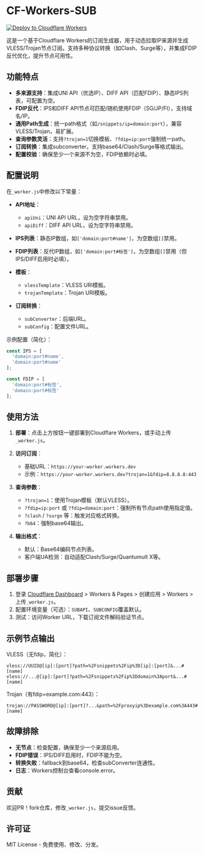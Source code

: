 # CF-Workers-SUB

[![Deploy to Cloudflare Workers](https://deploy.workers.cloudflare.com/button)](https://deploy.workers.cloudflare.com/?url=https://github.com/your-username/cf-workers-sub) 

这是一个基于Cloudflare Workers的订阅生成器，用于动态拉取IP来源并生成VLESS/Trojan节点订阅。支持多种协议转换（如Clash、Surge等），并集成FDIP反代优化，提升节点可用性。 

## 功能特点 

- **多来源支持**：集成UNI API（优选IP）、DIFF API（匹配FDIP）、静态IPS列表，可配置为空。 
- **FDIP反代**：IPS和DIFF API节点可匹配/随机使用FDIP（SG/JP/FI），支持域名/IP。 
- **通用Path生成**：统一path格式（如`/snippets/ip=domain:port`），兼容VLESS/Trojan，易扩展。 
- **查询参数灵活**：支持`?trojan=1`切换模板、`?fdip=ip:port`强制统一path。 
- **订阅转换**：集成subconverter，支持base64/Clash/Surge等格式输出。 
- **配置校验**：确保至少一个来源不为空，FDIP依赖时必填。 

## 配置说明 

在`_worker.js`中修改以下常量： 

- **API地址**： 
  - `apiUni`：UNI API URL，设为空字符串禁用。 
  - `apiDiff`：DIFF API URL，设为空字符串禁用。 

- **IPS列表**：静态IP数组，如`['domain:port#name']`，为空数组`[]`禁用。 

- **FDIP列表**：反代IP数组，如`['domain:port#标签']`，为空数组`[]`禁用（但IPS/DIFF启用时必填）。 

- **模板**： 
  - `vlessTemplate`：VLESS URI模板。 
  - `trojanTemplate`：Trojan URI模板。 

- **订阅转换**： 
  - `subConverter`：后端URL。 
  - `subConfig`：配置文件URL。 

示例配置（简化）： 
```javascript 
const IPS = [ 
  'domain:port#name', 
  'domain:port#name' 
]; 

const FDIP = [ 
  'domain:port#标签', 
  'domain:port#标签' 
]; 
``` 

## 使用方法 

1. **部署**：点击上方按钮一键部署到Cloudflare Workers，或手动上传`_worker.js`。 

2. **访问订阅**： 
   - 基础URL：`https://your-worker.workers.dev` 
   - 示例：`https://your-worker.workers.dev?trojan=1&fdip=8.8.8.8:443` 

3. **查询参数**： 
   - `?trojan=1`：使用Trojan模板（默认VLESS）。 
   - `?fdip=ip:port` 或 `?fdip=domain:port`：强制所有节点path使用指定值。 
   - `?clash` / `?surge` 等：触发对应格式转换。 
   - `?b64`：强制base64输出。 

4. **输出格式**： 
   - 默认：Base64编码节点列表。 
   - 客户端UA检测：自动适配Clash/Surge/Quantumult X等。 

## 部署步骤 

1. 登录 [Cloudflare Dashboard](https://dash.cloudflare.com/) > Workers & Pages > 创建应用 > Workers > 上传`_worker.js`。 
2. 配置环境变量（可选）：`SUBAPI`、`SUBCONFIG`覆盖默认。 
3. 测试：访问Worker URL，下载订阅文件解码验证节点。 

## 示例节点输出 

VLESS（无fdip，简化）： 
``` 
vless://UUID@[ip]:[port]?path=%2Fsnippets%2Fip%3D[ip]:[port]&...#[name] 
vless://...@[ip]:[port]?path=%2Fsnippets%2Fip%3Ddomain%3Aport&...#[name] 
``` 

Trojan（有fdip=example.com:443）： 
``` 
trojan://PASSWORD@[ip]:[port]?...&path=%2Fproxyip%3Dexample.com%3A443#[name] 
``` 

## 故障排除 

- **无节点**：检查配置，确保至少一个来源启用。 
- **FDIP错误**：IPS/DIFF启用时，FDIP不能为空。 
- **转换失败**：fallback到base64，检查subConverter连通性。 
- **日志**：Workers控制台查看console.error。 

## 贡献 

欢迎PR！fork仓库，修改`_worker.js`，提交issue反馈。 

## 许可证 

MIT License - 免费使用、修改、分发。